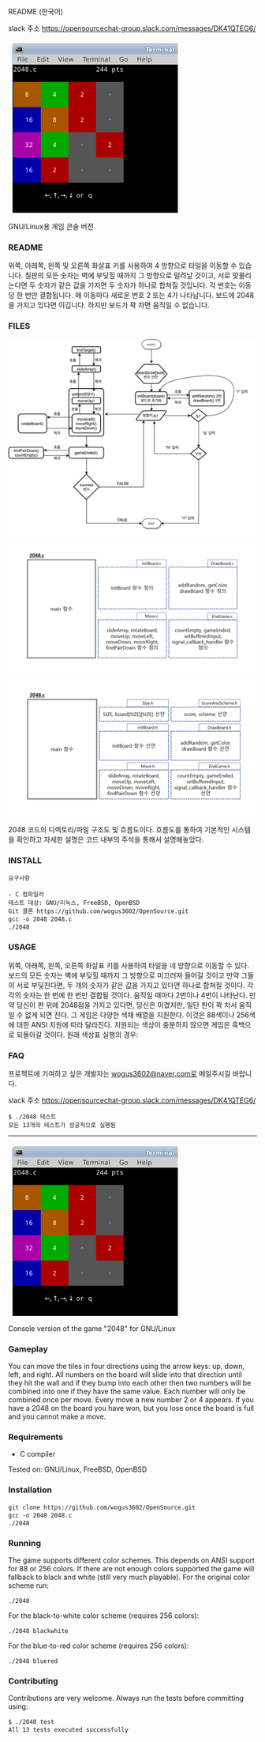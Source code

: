 ﻿
README (한국어)

slack 주소 https://opensourcechat-group.slack.com/messages/DK41QTEG6/

![screenshot](pictures/screenshot.png)

GNU/Linux용 게임 콘솔 버전

### README
위쪽, 아래쪽, 왼쪽 및 오른쪽 화살표 키를 사용하여 4 방향으로 타일을 이동할 수 있습니다. 칠판의 모든 숫자는 벽에 부딪힐 때까지 그 방향으로 밀려날 것이고, 서로 맞물리는다면 두 숫자가 같은 값을 가지면 두 숫자가 하나로 합쳐질 것입니다. 각 번호는 이동 당 한 번만 결합됩니다. 매 이동마다 새로운 번호 2 또는 4가 나타납니다. 보드에 2048을 가지고 있다면 이깁니다. 하지만 보드가 꽉 차면 움직일 수 없습니다.

### FILES
![screenshot2](pictures/screenshot2.png)
![screenshot3](pictures/screenshot3.png)
![screenshot4](pictures/screenshot4.png)

2048 코드의 디렉토리/파일 구조도 및 흐름도이다. 
흐름도를 통하여 기본적인 시스템을 확인하고 자세한 설명은
코드 내부의 주석을 통해서 설명해놓았다. 

### INSTALL

```
요구사항

- C 컴파일러
테스트 대상: GNU/리눅스, FreeBSD, OpenBSD
Git 클론 https://github.com/wogus3602/OpenSource.git
gcc -o 2048 2048.c
./2048
```
### USAGE
위쪽, 아래쪽, 왼쪽, 오른쪽 화살표 키를 사용하여 타일을 네 방향으로 이동할 수 있다. 보드의 모든 숫자는 벽에 부딪힐 때까지 그 방향으로 미끄러져 들어갈 것이고 만약 그들이 서로 부딪친다면, 두 개의 숫자가 같은 값을 가지고 있다면 하나로 합쳐질 것이다. 각각의 숫자는 한 번에 한 번만 결합될 것이다. 움직일 때마다 2번이나 4번이 나타난다. 만약 당신이 판 위에 2048점을 가지고 있다면, 당신은 이겼지만, 일단 판이 꽉 차서 움직일 수 없게 되면 진다. 
그 게임은 다양한 색채 배열을 지원한다. 이것은 88색이나 256색에 대한 ANSI 지원에 따라 달라진다. 지원되는 색상이 충분하지 않으면 게임은 흑백으로 되돌아갈 것이다. 원래 색상표 실행의 경우:

### FAQ

프로젝트에 기여하고 싶은 개발자는 wogus3602@naver.com로 메일주시길 바랍니다.

slack 주소 https://opensourcechat-group.slack.com/messages/DK41QTEG6/


```
$ ./2048 테스트
모든 13개의 테스트가 성공적으로 실행됨
```

----------------------------------------------------------------------------------------

![screenshot](pictures/screenshot.png)

Console version of the game "2048" for GNU/Linux

### Gameplay

You can move the tiles in four directions using the arrow keys: up, down, left, and right. All numbers on the board will slide into that direction until they hit the wall and if they bump into each other then two numbers will be combined into one if they have the same value. Each number will only be combined once per move. Every move a new number 2 or 4 appears. If you have a 2048 on the board you have won, but you lose once the board is full and you cannot make a move. 

### Requirements

- C compiler

Tested on: GNU/Linux, FreeBSD, OpenBSD

### Installation

```
git clone https://github.com/wogus3602/OpenSource.git
gcc -o 2048 2048.c
./2048
```

### Running

The game supports different color schemes. This depends on ANSI support for 88 or 256 colors. If there are not enough colors supported the game will fallback to black and white (still very much playable). For the original color scheme run:

```
./2048
```
For the black-to-white color scheme (requires 256 colors):

```
./2048 blackwhite
```

For the blue-to-red color scheme (requires 256 colors):

```
./2048 bluered
```

### Contributing

Contributions are very welcome. Always run the tests before committing using:

```
$ ./2048 test
All 13 tests executed successfully
```



